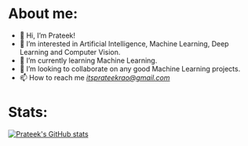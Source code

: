 # About me:
- 👋 Hi, I’m Prateek!
- 👀 I’m interested in Artificial Intelligence, Machine Learning, Deep Learning and Computer Vision.
- 🌱 I’m currently learning Machine Learning.
- 💞️ I’m looking to collaborate on any good Machine Learning projects.
- 📫 How to reach me *itsprateekrao@gmail.com*

<!---
airprateek/airprateek is a ✨ special ✨ repository because its `README.md` (this file) appears on your GitHub profile.
You can click the Preview link to take a look at your changes.
--->

# Stats:

[![Prateek's GitHub stats](https://github-readme-stats.vercel.app/api?username=airprateek)](https://github.com/anuraghazra/github-readme-stats)
